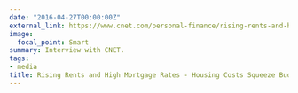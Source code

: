 ```yaml
---
date: "2016-04-27T00:00:00Z"
external_link: https://www.cnet.com/personal-finance/rising-rents-and-high-mortgage-rates-housing-costs-squeeze-budgets-to-the-brink/
image:
  focal_point: Smart
summary: Interview with CNET.
tags:
- media
title: Rising Rents and High Mortgage Rates - Housing Costs Squeeze Budgets to the Brink
---
```

